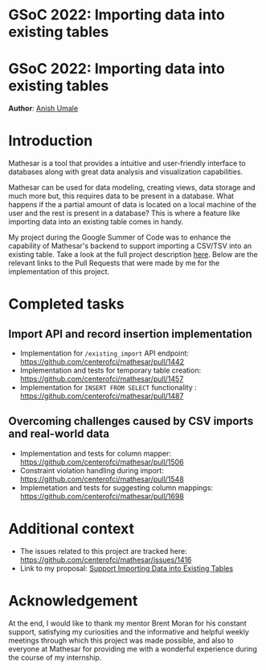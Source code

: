 # GSoC 2022: Importing data into existing tables

# GSoC 2022: Importing data into existing tables

**Author**: [Anish Umale](https://github.com/Anish9901)

# Introduction

Mathesar is a tool that provides a intuitive and user-friendly interface to databases along with great data analysis and visualization capabilities.

Mathesar can be used for data modeling, creating views, data storage and much more but, this requires data to be present in a database. What happens if the a partial amount of data is located on a local machine of the user and the rest is present in a database? This is where a feature like importing data into an existing table comes in handy.

My project during the Google Summer of Code was to enhance the capability of Mathesar's backend to support importing a CSV/TSV into an existing table. Take a look at the full project description [here](https://summerofcode.withgoogle.com/programs/2022/projects/oCtBUJHr). Below are the relevant links to the Pull Requests that were made by me for the implementation of this project.

# Completed tasks

## Import API and record insertion implementation

- Implementation for `/existing_import` API endpoint: https://github.com/centerofci/mathesar/pull/1442
- Implementation and tests for temporary table creation: https://github.com/centerofci/mathesar/pull/1457
- Implementation for `INSERT FROM SELECT` functionality : https://github.com/centerofci/mathesar/pull/1487

## Overcoming challenges caused by CSV imports and real-world data

- Implementation and tests for column mapper: https://github.com/centerofci/mathesar/pull/1506
- Constraint violation handling during import: https://github.com/centerofci/mathesar/pull/1548
- Implemetation and tests for suggesting column mappings: https://github.com/centerofci/mathesar/pull/1698

# Additional context

- The issues related to this project are tracked here: https://github.com/centerofci/mathesar/issues/1416
- Link to my proposal: [Support Importing Data into Existing Tables](https://docs.google.com/document/d/1QIs9Wl0GmvS1XnDC0KK2Ovy3K3rv2adsWZCZ1deQSak/edit?usp=sharing)

# Acknowledgement

At the end, I would like to thank my mentor Brent Moran for his constant support, satisfying my curiosities and the informative and helpful weekly meetings through which this project was made possible, and also to everyone at Mathesar for providing me with a wonderful experience during the course of my internship.
